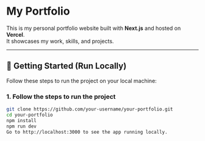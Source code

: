 # My Portfolio

This is my personal portfolio website built with **Next.js** and hosted on **Vercel**.  
It showcases my work, skills, and projects.

---

## 🚀 Getting Started (Run Locally)

Follow these steps to run the project on your local machine:

### 1. Follow the steps to run the project
```bash
git clone https://github.com/your-username/your-portfolio.git
cd your-portfolio
npm install
npm run dev
Go to http://localhost:3000 to see the app running locally.


